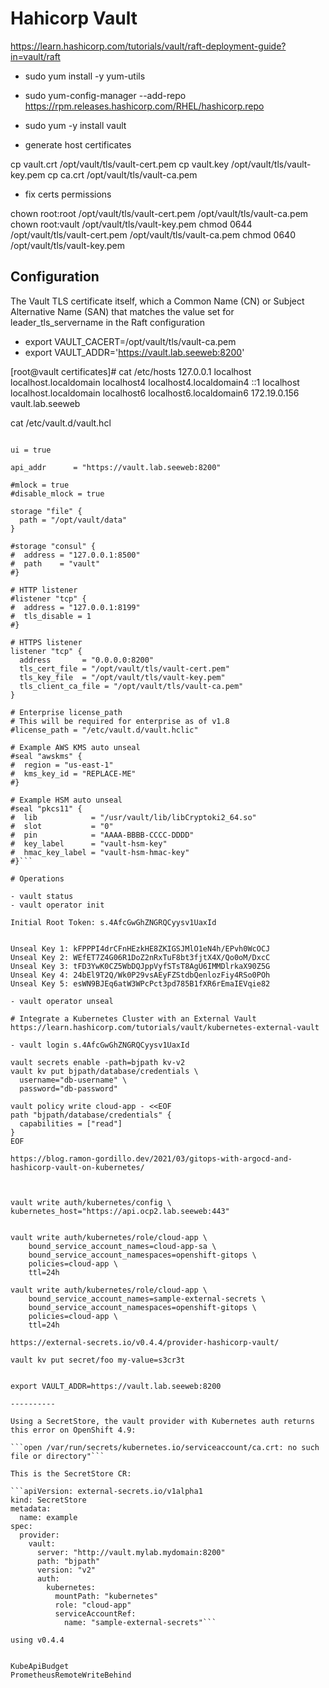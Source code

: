 # Hahicorp Vault

https://learn.hashicorp.com/tutorials/vault/raft-deployment-guide?in=vault/raft

- sudo yum install -y yum-utils
- sudo yum-config-manager --add-repo https://rpm.releases.hashicorp.com/RHEL/hashicorp.repo
- sudo yum -y install vault

- generate host certificates

cp vault.crt /opt/vault/tls/vault-cert.pem
cp vault.key /opt/vault/tls/vault-key.pem
cp ca.crt /opt/vault/tls/vault-ca.pem

- fix certs permissions

 chown root:root /opt/vault/tls/vault-cert.pem /opt/vault/tls/vault-ca.pem
 chown root:vault /opt/vault/tls/vault-key.pem
 chmod 0644 /opt/vault/tls/vault-cert.pem /opt/vault/tls/vault-ca.pem
 chmod 0640 /opt/vault/tls/vault-key.pem

 ## Configuration

 The Vault TLS certificate itself, which a Common Name (CN) or Subject Alternative Name (SAN) that matches the value set for leader_tls_servername in the Raft configuration

 - export VAULT_CACERT=/opt/vault/tls/vault-ca.pem
 - export VAULT_ADDR='https://vault.lab.seeweb:8200'

[root@vault certificates]# cat /etc/hosts 
127.0.0.1   localhost localhost.localdomain localhost4 localhost4.localdomain4
::1         localhost localhost.localdomain localhost6 localhost6.localdomain6
172.19.0.156 vault.lab.seeweb

cat /etc/vault.d/vault.hcl

```# Full configuration options can be found at https://www.vaultproject.io/docs/configuration

ui = true

api_addr      = "https://vault.lab.seeweb:8200"

#mlock = true
#disable_mlock = true

storage "file" {
  path = "/opt/vault/data"
}

#storage "consul" {
#  address = "127.0.0.1:8500"
#  path    = "vault"
#}

# HTTP listener
#listener "tcp" {
#  address = "127.0.0.1:8199"
#  tls_disable = 1
#}

# HTTPS listener
listener "tcp" {
  address       = "0.0.0.0:8200"
  tls_cert_file = "/opt/vault/tls/vault-cert.pem"
  tls_key_file  = "/opt/vault/tls/vault-key.pem"
  tls_client_ca_file = "/opt/vault/tls/vault-ca.pem"
}

# Enterprise license_path
# This will be required for enterprise as of v1.8
#license_path = "/etc/vault.d/vault.hclic"

# Example AWS KMS auto unseal
#seal "awskms" {
#  region = "us-east-1"
#  kms_key_id = "REPLACE-ME"
#}

# Example HSM auto unseal
#seal "pkcs11" {
#  lib            = "/usr/vault/lib/libCryptoki2_64.so"
#  slot           = "0"
#  pin            = "AAAA-BBBB-CCCC-DDDD"
#  key_label      = "vault-hsm-key"
#  hmac_key_label = "vault-hsm-hmac-key"
#}```

# Operations

- vault status
- vault operator init

Initial Root Token: s.4AfcGwGhZNGRQCyysv1UaxId


Unseal Key 1: kFPPPI4drCFnHEzkHE8ZKIGSJMlO1eN4h/EPvh0WcOCJ
Unseal Key 2: WEfET7Z4G06R1DoZ2nRxTuF8bt3fjtX4X/Qo0oM/DxcC
Unseal Key 3: tFD3YwK0CZ5WbDQJppVyfSTsT8AgU6IMMDlrkaX90Z5G
Unseal Key 4: 24bEl9T2Q/Wk0P29vsAEyFZStdbQenlozFiy4RSo0POh
Unseal Key 5: esWN9BJEq6atW3WPcPct3pd785B1fXR6rEmaIEVqie82

- vault operator unseal

# Integrate a Kubernetes Cluster with an External Vault
https://learn.hashicorp.com/tutorials/vault/kubernetes-external-vault

- vault login s.4AfcGwGhZNGRQCyysv1UaxId

vault secrets enable -path=bjpath kv-v2
vault kv put bjpath/database/credentials \
  username="db-username" \
  password="db-password"

vault policy write cloud-app - <<EOF
path "bjpath/database/credentials" {
  capabilities = ["read"]
}
EOF

https://blog.ramon-gordillo.dev/2021/03/gitops-with-argocd-and-hashicorp-vault-on-kubernetes/



vault write auth/kubernetes/config \
kubernetes_host="https://api.ocp2.lab.seeweb:443"


vault write auth/kubernetes/role/cloud-app \
    bound_service_account_names=cloud-app-sa \
    bound_service_account_namespaces=openshift-gitops \
    policies=cloud-app \
    ttl=24h

vault write auth/kubernetes/role/cloud-app \
    bound_service_account_names=sample-external-secrets \
    bound_service_account_namespaces=openshift-gitops \
    policies=cloud-app \
    ttl=24h

https://external-secrets.io/v0.4.4/provider-hashicorp-vault/

vault kv put secret/foo my-value=s3cr3t


export VAULT_ADDR=https://vault.lab.seeweb:8200

----------

Using a SecretStore, the vault provider with Kubernetes auth returns this error on OpenShift 4.9:

```open /var/run/secrets/kubernetes.io/serviceaccount/ca.crt: no such file or directory"```

This is the SecretStore CR:

```apiVersion: external-secrets.io/v1alpha1
kind: SecretStore
metadata:
  name: example
spec:
  provider:
    vault:
      server: "http://vault.mylab.mydomain:8200"
      path: "bjpath"
      version: "v2"
      auth:
        kubernetes:
          mountPath: "kubernetes"
          role: "cloud-app"
          serviceAccountRef:
            name: "sample-external-secrets"```

using v0.4.4


KubeApiBudget
PrometheusRemoteWriteBehind